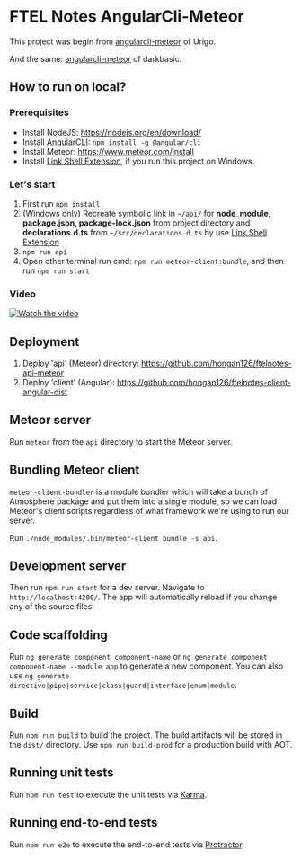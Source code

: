 # FTEL Notes AngularCli-Meteor

This project was begin from [angularcli-meteor](https://github.com/Urigo/angular-meteor/tree/master/examples/angularcli-meteor) of Urigo.

And the same: [angularcli-meteor](https://github.com/darkbasic/angularcli-meteor) of darkbasic.

## How to run on local?

### Prerequisites
- Install NodeJS: https://nodejs.org/en/download/
- Install [AngularCLI](https://github.com/angular/angular-cli): `npm install -g @angular/cli`
- Install Meteor: https://www.meteor.com/install
- Install [Link Shell Extension](http://schinagl.priv.at/nt/hardlinkshellext/linkshellextension.html), if you run this project on Windows.

### Let's start
1. First run `npm install`
2. (Windows only) Recreate symbolic link in `~/api/` for **node_module, package.json, package-lock.json** from project directory and **declarations.d.ts** from `~/src/declarations.d.ts` by use [Link Shell Extension](http://schinagl.priv.at/nt/hardlinkshellext/linkshellextension.html)
3. `npm run api`
4. Open other terminal run cmd: `npm run meteor-client:bundle`, and then run `npm run start`

### Video
[![Watch the video](https://lh6.googleusercontent.com/L1mgvXZQZL72fVDuE0Ycgj6qQTPTtPcu8Oju_Ijg1IXuE2vBGWD8PUSXNe_dQ0T6WLScYvfkU8LDpQ=w1366-h672)](https://youtu.be/edrMI95Bnaw)

## Deployment
1. Deploy 'api' (Meteor) directory: https://github.com/hongan126/ftelnotes-api-meteor
2. Deploy 'client' (Angular): https://github.com/hongan126/ftelnotes-client-angular-dist

## Meteor server

Run `meteor` from the `api` directory to start the Meteor server.

## Bundling Meteor client

`meteor-client-bundler` is a module bundler which will take a bunch of Atmosphere package and put them into a single module, so we can load Meteor's client scripts regardless of what framework we're using to run our server.

Run `./node_modules/.bin/meteor-client bundle -s api`.

## Development server

Then run `npm run start` for a dev server. Navigate to `http://localhost:4200/`. The app will automatically reload if you change any of the source files.


## Code scaffolding

Run `ng generate component component-name` or `ng generate component component-name --module app` to generate a new component. You can also use `ng generate directive|pipe|service|class|guard|interface|enum|module`.

## Build

Run `npm run build` to build the project. The build artifacts will be stored in the `dist/` directory. Use `npm run build-prod` for a production build with AOT.

## Running unit tests

Run `npm run test` to execute the unit tests via [Karma](https://karma-runner.github.io).

## Running end-to-end tests

Run `npm run e2e` to execute the end-to-end tests via [Protractor](http://www.protractortest.org/).
